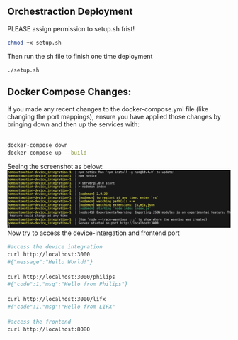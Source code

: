## Orchestraction Deployment

PLEASE assign permission to setup.sh frist!

```sh
chmod +x setup.sh
```

Then run the sh file to finish one time deployment

```
./setup.sh
```
## Docker Compose Changes: 

If you made any recent changes to the docker-compose.yml file (like changing the port mappings), ensure you have applied those changes by bringing down and then up the services with:

```sh

docker-compose down
docker-compose up --build
```
Seeing the screenshot as below:
![This represents the configuration is good.](pics/dockerbuild.png)
Now try to access the device-intergation and frontend port
```sh
#access the device integration
curl http://localhost:3000
#{"message":"Hello World!"}

curl http://localhost:3000/philips
#{"code":1,"msg":"Hello from Philips"}

curl http://localhost:3000/lifx
#{"code":1,"msg":"Hello from LIFX"

#access the frontend
curl http://localhost:8080
```



